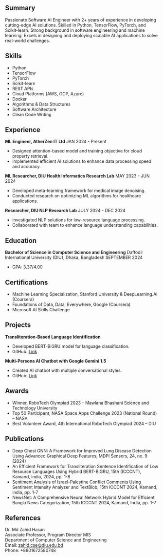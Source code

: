 ## Summary
Passionate Software AI Engineer with 2+ years of experience in developing cutting-edge AI solutions. Skilled in Python, TensorFlow, PyTorch, and Scikit-learn. Strong background in software engineering and machine learning. Excels in designing and deploying scalable AI applications to solve real-world challenges.

## Skills
- Python
- TensorFlow
- PyTorch
- Scikit-learn
- REST APIs
- Cloud Platforms (AWS, GCP, Azure)
- Docker
- Algorithms & Data Structures
- Software Architecture
- Clean Code Writing

## Experience
**ML Engineer, AtherZen IT Ltd**
JAN 2024 - Present
- Designed attention-based model and training objective for cloud property retrieval.
- Implemented efficient AI solutions to enhance data processing speed and accuracy.

**ML Researcher, DIU Health Informatics Research Lab**
MAY 2023 - JUN 2024
- Developed meta-learning framework for medical image denoising.
- Conducted research on optimizing ML algorithms for healthcare applications.

**Researcher, DIU NLP Research Lab**
JULY 2024 - DEC 2024
- Investigated NLP solutions for low-resource language processing.
- Collaborated with team to enhance language understanding capabilities.

## Education
**Bachelor of Science in Computer Science and Engineering**
Daffodil International University (DIU), Dhaka, Bangladesh
SEPTEMBER 2024
- GPA: 3.37/4.00

## Certifications
- Machine Learning Specialization, Stanford University & DeepLearning.AI (Coursera)
- Foundations of Data, Data, Everywhere, Google (Coursera)
- Microsoft AI Skills Challenge

## Projects
**Transliteration-Based Language Identification**
- Developed BERT-BiGRU model for language classification.
- GitHub: [Link](Github)

**Multi-Persona AI Chatbot with Google Gemini 1.5**
- Created AI chatbot with multiple conversational styles.
- GitHub: [Link](Github)

## Awards
- Winner, RoboTech Olympiad 2023 – Mawlana Bhashani Science and Technology University
- Top 50 Participant, NASA Space Apps Challenge 2023 (National Round) – NASA
- Best Volunteer Award, 4th International RoboTech Olympiad 2024 – DIU

## Publications
- Deep Chest GNN: A Framework for Improved Lung Disease Detection Using Advanced Graphical Deep Features, MDPI Sensors, 24, no. 9 (2024)
- An Efficient Framework for Transliteration Sentence Identification of Low Resource Languages Using Hybrid BERT-BiGRU, 15th (ICCCNT), Kamand, India, 2024, pp. 1-8
- Sentiment Analysis of Israel-Palestine Conflict Comments Using Sentiment Intensity Analyzer and TextBlob, 15th ICCCNT 2024, Kamand, India, pp. 1-7
- NewsNet: A Comprehensive Neural Network Hybrid Model for Efficient Bangla News Categorization, 15th ICCCNT 2024, Kamand, India, pp. 1-7

## References
Dr. Md Zahid Hasan  
Associate Professor, Program Director MIS  
Department of Computer Science and Engineering  
Email: zahid.cse@diu.edu.bd  
Phone: +8801672580748